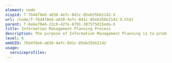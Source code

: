 ```yaml
---
element: node
nispid: T-76d4f8e6-a830-4efc-841c-85eb35bb2142-X
url: /node/T-76d4f8e6-a830-4efc-841c-85eb35bb2142-X.html
parent: T-6e6a70e6-22c0-427e-8791-3875f5d15eda-X
title: Information Management Planning Process
description: The purpose of Information Management Planning is to produce and communicate effectvie and workable plans required to manage information in an effective (sic) and efficient way. Planning shall cover all stages of the life cycle and shall always consider the mission requirements.
level: 6
emUUID: 76d4f8e6-a830-4efc-841c-85eb35bb2142
usage:
  serviceprofiles:
---
```

